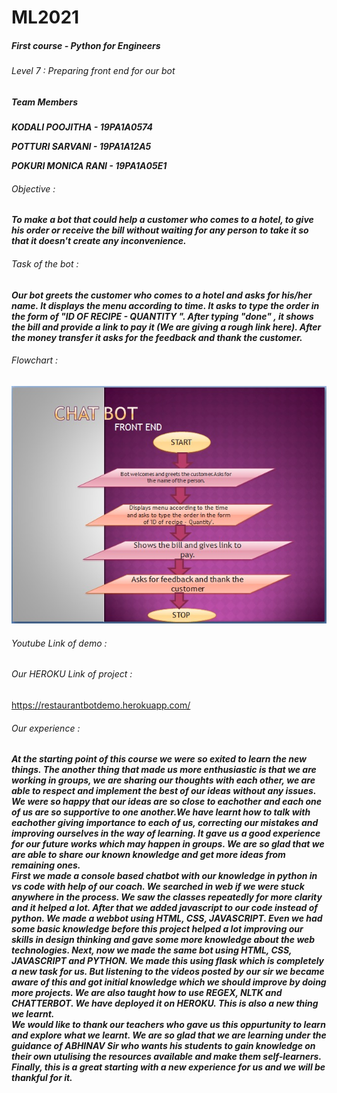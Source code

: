 # ML2021
##### First course - Python for Engineers
###### Level 7 : Preparing front end for our bot


##### Team Members
***KODALI POOJITHA - 19PA1A0574***

***POTTURI SARVANI - 19PA1A12A5***

***POKURI MONICA RANI - 19PA1A05E1***

###### Objective :
***To make a bot that could help a customer who comes to a hotel, to give his order or receive the bill without waiting for any person to take it so that it doesn't create any inconvenience.***

###### Task of the bot :
***Our bot greets the customer who comes to a hotel and asks for his/her name. It displays the menu according to time. It asks to type the order in the form of "ID OF RECIPE - QUANTITY ". After typing "done" , it shows the bill and provide a link to pay it (We are giving a rough link here). After the money transfer it asks for the feedback and thank the customer.***

###### Flowchart :
![](https://github.com/monicarani/herokuproject/blob/main/botflowchat.jpeg)
###### Youtube Link of demo :

###### Our HEROKU Link of project :
https://restaurantbotdemo.herokuapp.com/

###### Our experience :

***At the starting point of this course we were so exited to learn the new things. The another thing that made us more enthusiastic is that we are working in groups, we are sharing our thoughts with each other, we are able to respect and implement the best of our ideas without any issues. We were so happy that our ideas are so close to eachother and each one of us are so supportive to one another.We have learnt how to talk with eachother giving importance to each of us, correcting our mistakes and improving ourselves in the way of learning. It gave us a good experience for our future works which may happen in groups. We are so glad that we are able to share our known knowledge and get more ideas from remaining ones.\
               First we made a console based chatbot with our knowledge in python in vs code with help of our coach. We searched in web if we were stuck anywhere in the process. We saw the classes repeatedly for more clarity and it helped a lot. After that we added javascript to our code instead of python. We made a webbot using HTML, CSS, JAVASCRIPT. Even we had some basic knowledge before this project helped a lot improving our skills in design thinking and gave some more knowledge about the web technologies. Next, now we made the same bot using HTML, CSS, JAVASCRIPT and PYTHON. We made this using flask which is completely a new task for us. But listening to the videos posted by our sir we became aware of this and got initial knowledge which we should improve by doing more projects. We are also taught how to use REGEX, NLTK and CHATTERBOT. We have deployed it on HEROKU. This is also a new thing we learnt.\
               We would like to thank our teachers who gave us this oppurtunity to learn and explore what we learnt. We are so glad that we are learning under the guidance of ABHINAV Sir who wants his students to gain knowledge on their own utulising the resources available and make them self-learners. Finally, this is a great starting with a new experience for us and we will be thankful for it.***
